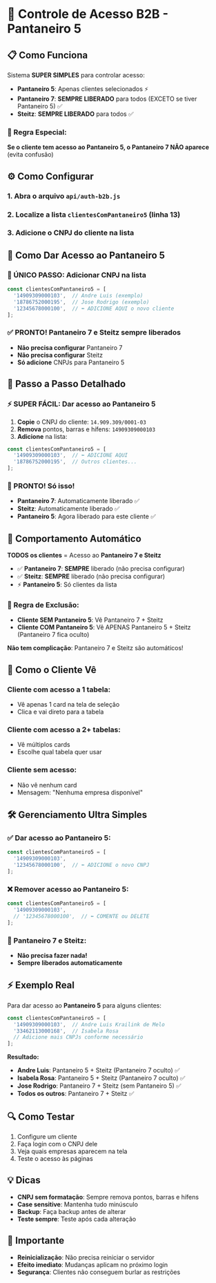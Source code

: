 # 🔐 Controle de Acesso B2B - Pantaneiro 5

## 📋 Como Funciona

Sistema **SUPER SIMPLES** para controlar acesso:
- **Pantaneiro 5**: Apenas clientes selecionados ⚡
- **Pantaneiro 7**: **SEMPRE LIBERADO** para todos (EXCETO se tiver Pantaneiro 5) ✅
- **Steitz**: **SEMPRE LIBERADO** para todos ✅

### 🔄 Regra Especial:
**Se o cliente tem acesso ao Pantaneiro 5, o Pantaneiro 7 NÃO aparece** (evita confusão)

## ⚙️ Como Configurar

### 1. Abra o arquivo `api/auth-b2b.js`

### 2. Localize a lista `clientesComPantaneiro5` (linha 13)

### 3. Adicione o CNPJ do cliente na lista

## 📝 Como Dar Acesso ao Pantaneiro 5

### **🎯 ÚNICO PASSO: Adicionar CNPJ na lista**
```javascript
const clientesComPantaneiro5 = [
  '14909309000103',  // Andre Luis (exemplo)
  '18786752000195',  // Jose Rodrigo (exemplo)
  '12345678000100',  // ⬅️ ADICIONE AQUI o novo cliente
];
```

### **✅ PRONTO! Pantaneiro 7 e Steitz sempre liberados**
- **Não precisa configurar** Pantaneiro 7
- **Não precisa configurar** Steitz  
- **Só adicione** CNPJs para Pantaneiro 5

## 🎯 Passo a Passo Detalhado

### **⚡ SUPER FÁCIL: Dar acesso ao Pantaneiro 5**

1. **Copie** o CNPJ do cliente: `14.909.309/0001-03`
2. **Remova** pontos, barras e hífens: `14909309000103`  
3. **Adicione** na lista:

```javascript
const clientesComPantaneiro5 = [
  '14909309000103',  // ⬅️ ADICIONE AQUI
  '18786752000195',  // Outros clientes...
];
```

### **🎉 PRONTO! Só isso!**
- **Pantaneiro 7**: Automaticamente liberado ✅
- **Steitz**: Automaticamente liberado ✅
- **Pantaneiro 5**: Agora liberado para este cliente ✅

## 🔄 Comportamento Automático

**TODOS os clientes** = Acesso ao **Pantaneiro 7 e Steitz**

- ✅ **Pantaneiro 7**: **SEMPRE** liberado (não precisa configurar)
- ✅ **Steitz**: **SEMPRE** liberado (não precisa configurar)
- ⚡ **Pantaneiro 5**: Só clientes da lista

### 🎯 Regra de Exclusão:
- **Cliente SEM Pantaneiro 5**: Vê Pantaneiro 7 + Steitz
- **Cliente COM Pantaneiro 5**: Vê APENAS Pantaneiro 5 + Steitz (Pantaneiro 7 fica oculto)

**Não tem complicação**: Pantaneiro 7 e Steitz são automáticos!

## 📱 Como o Cliente Vê

### **Cliente com acesso a 1 tabela:**
- Vê apenas 1 card na tela de seleção
- Clica e vai direto para a tabela

### **Cliente com acesso a 2+ tabelas:**
- Vê múltiplos cards
- Escolhe qual tabela quer usar

### **Cliente sem acesso:**
- Não vê nenhum card
- Mensagem: "Nenhuma empresa disponível"

## 🛠️ Gerenciamento Ultra Simples

### **✅ Dar acesso ao Pantaneiro 5:**
```javascript
const clientesComPantaneiro5 = [
  '14909309000103',
  '12345678000100',  // ⬅️ ADICIONE o novo CNPJ
];
```

### **❌ Remover acesso ao Pantaneiro 5:**
```javascript
const clientesComPantaneiro5 = [
  '14909309000103',
  // '12345678000100',  // ⬅️ COMENTE ou DELETE
];
```

### **🔄 Pantaneiro 7 e Steitz:**
- **Não precisa fazer nada!**
- **Sempre liberados automaticamente**

## ⚡ Exemplo Real

Para dar acesso ao **Pantaneiro 5** para alguns clientes:

```javascript
const clientesComPantaneiro5 = [
  '14909309000103',  // Andre Luis Krailink de Melo
  '33462113000168',  // Isabela Rosa
  // Adicione mais CNPJs conforme necessário
];
```

**Resultado:**
- **Andre Luis**: Pantaneiro 5 + Steitz (Pantaneiro 7 oculto) ✅
- **Isabela Rosa**: Pantaneiro 5 + Steitz (Pantaneiro 7 oculto) ✅
- **Jose Rodrigo**: Pantaneiro 7 + Steitz (sem Pantaneiro 5) ✅
- **Todos os outros**: Pantaneiro 7 + Steitz ✅

## 🔍 Como Testar

1. Configure um cliente
2. Faça login com o CNPJ dele
3. Veja quais empresas aparecem na tela
4. Teste o acesso às páginas

## 💡 Dicas

- **CNPJ sem formatação**: Sempre remova pontos, barras e hífens
- **Case sensitive**: Mantenha tudo minúsculo
- **Backup**: Faça backup antes de alterar
- **Teste sempre**: Teste após cada alteração

## 🚨 Importante

- **Reinicialização**: Não precisa reiniciar o servidor
- **Efeito imediato**: Mudanças aplicam no próximo login
- **Segurança**: Clientes não conseguem burlar as restrições
